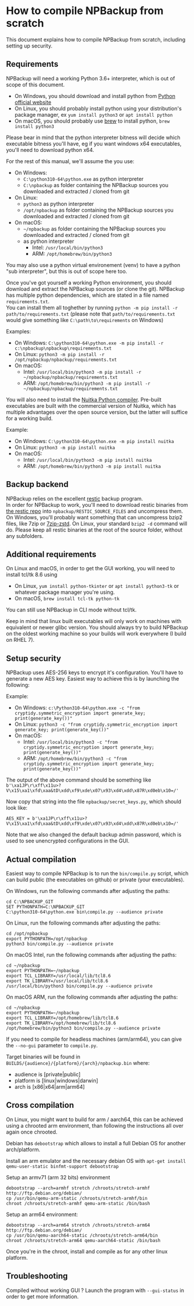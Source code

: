 # How to compile NPBackup from scratch

This document explains how to compile NPBackup from scratch, including setting up security.  

## Requirements

NPBackup will need a working Python 3.6+ interpreter, which is out of scope of this document.  
- On Windows, you should download and install python from [Python official website](https://www.python.org)
- On Linux, you should probably install python using your distribution's package manager, ex `yum install python3` or `apt install python`
- On macOS, you should probably use [brew](https://brew.sh) to install python, `brew install python3`

Please bear in mind that the python interpreter bitness will decide which executable bitness you'll have, eg if you want windows x64 executables, you'll need to download python x64.

For the rest of this manual, we'll assume the you use:
- On Windows:
  - `C:\python310-64\python.exe` as python interpreter
  - `C:\npbackup` as folder containing the NPBackup sources you downloaded and extracted / cloned from git
- On Linux:
  - `python3` as python interpreter
  - `/opt/npbackup` as folder containing the NPBackup sources you downloaded and extracted / cloned from git
- On macOS:
  - `~/npbackup` as folder containing the NPBackup sources you downloaded and extracted / cloned from git
  - as python interpreter
    - Intel: `/usr/local/bin/python3`
    - ARM: `/opt/homebrew/bin/python3`

You may also use a python virtual environement (venv) to have a python "sub interpreter", but this is out of scope here too.

Once you've got yourself a working Python environment, you should download and extract the NPBackup sources (or clone the git). NPBackup has multiple python dependencies, which are stated in a file named `requirements.txt`.  
You can install them all toghether by running `python -m pip install -r path/to/requirements.txt` (please note that `path/to/requirements.txt` would give something like `C:\path\to\requirements` on Windows)

Examples:
- On Windows: `C:\python310-64\python.exe -m pip install -r c:\npbackup\npbackup\requirements.txt`
- On Linux: `python3 -m pip install -r /opt/npbackup/npbackup/requirements.txt`
- On macOS:
  - Intel: `/usr/local/bin/python3 -m pip install -r ~/npbackup/npbackup/requirements.txt`
  - ARM: `/opt/homebrew/bin/python3 -m pip install -r ~/npbackup/npbackup/requirements.txt`

You will also need to install the [Nuitka Python compiler](https://www.nuitka.net). Pre-built executables are built with the commercial version of Nuitka, which has multiple advantages over the open source version, but the latter will suffice for a working build.

Example:
- On Windows: `C:\python310-64\python.exe -m pip install nuitka`
- On Linux: `python3 -m pip install nuitka`
- On macOS:
  - Intel: `/usr/local/bin/python3 -m pip install nuitka`
  - ARM: `/opt/homebrew/bin/python3 -m pip install nuitka`

## Backup backend

NPBackup relies on the excellent [restic](https://restic.net) backup program.  
In order for NPBackup to work, you'll need to download restic binaries from [the restic repo](https://github.com/restic/restic/releases/) into `npbackup/RESTIC_SOURCE_FILES` and uncompress them. On Windows, you'll probably want something that can uncompress bzip2 files, like 7zip or [7zip-zstd](https://github.com/mcmilk/7-Zip-zstd). On Linux, your standard `bzip2 -d` command will do. Please keep all restic binaries at the root of the source folder, without any subfolders.

## Additional requirements

On Linux and macOS, in order to get the GUI working, you will need to install tcl/tk 8.6 using
- On Linux, `yum install python-tkinter` or `apt install python3-tk` or whatever package manager you're using.
- On macOS, `brew install tcl-tk python-tk`

You can still use NPBackup in CLI mode without tcl/tk.

Keep in mind that linux built executables will only work on machines with equivalent or newer glibc version. You should always try to build NPBackup on the oldest working machine so your builds will work everywhere (I build on RHEL 7).



## Setup security

NPBackup uses AES-256 keys to encrypt it's configuration. You'll have to generate a new AES key.
Easiest way to achieve this is by launching the following:

Example:
- On Windows: `c:\Python310-64\python.exe -c "from cryptidy.symmetric_encryption import generate_key; print(generate_key())"`
- On Linux: `python3 -c "from cryptidy.symmetric_encryption import generate_key; print(generate_key())"`
- On macOS:
  - Intel: `/usr/local/bin/python3 -c "from cryptidy.symmetric_encryption import generate_key; print(generate_key())"`
  - ARM: `/opt/homebrew/bin/python3 -c "from cryptidy.symmetric_encryption import generate_key; print(generate_key())"`

The output of the above command should be something like `b'\xa1JP\r\xff\x11u>?V\x15\xa1\xfd\xaa&tD\xdd\xf9\xde\x07\x93\xd4\xdd\x87R\xd0eb\x10=/'`

Now copy that string into the file `npbackup/secret_keys.py`, which should look like:
```
AES_KEY = b'\xa1JP\r\xff\x11u>?V\x15\xa1\xfd\xaa&tD\xdd\xf9\xde\x07\x93\xd4\xdd\x87R\xd0eb\x10=/'
```

Note that we also changed the default backup admin password, which is used to see unencrypted configurations in the GUI.

## Actual compilation

Easiest way to compile NPBackup is to run the `bin/compile.py` script, which can build public (the executables on github) or private (your executables).

On Windows, run the following commands after adjusting the paths:
```
cd C:\NPBACKUP_GIT
SET PYTHONPATH=C:\NPBACKUP_GIT
C:\python310-64\python.exe bin\compile.py --audience private
```

On Linux, run the following commands after adjusting the paths:
```
cd /opt/npbackup
export PYTHONPATH=/opt/npbackup
python3 bin/compile.py --audience private
```

On macOS Intel, run the following commands after adjusting the paths:
```
cd ~/npbackup
export PYTHONPATH=~/npbackup
export TCL_LIBRARY=/usr/local/lib/tcl8.6
export TK_LIBRARY=/usr/local/lib/tcl8.6
/usr/local/bin/python3 bin/compile.py --audience private
```

On macOS ARM, run the following commands after adjusting the paths:
```
cd ~/npbackup
export PYTHONPATH=~/npbackup
export TCL_LIBRARY=/opt/homebrew/lib/tcl8.6
export TK_LIBRARY=/opt/homebrew/lib/tcl8.6
/opt/homebrew/bin/python3 bin/compile.py --audience private
```

If you need to compile for headless machines (arm/arm64), you can give the `--no-gui` parameter to `compile.py`.  

Target binaries will be found in `BUILDS/{audience}/{platform}/{arch}/npbackup.bin` where:
- audience is [private|public]
- platform is [linux|windows|darwin]
- arch is [x86|x64|arm|arm64]

## Cross compilation

On Linux, you might want to build for arm / aarch64, this can be achieved using a chrooted arm environment, than following the instructions all over again once chrooted.

Debian has `debootstrap` which allows to install a full Debian OS for another arch/platform.

Install an arm emulator and the necessary debian OS with `apt-get install qemu-user-static binfmt-support debootstrap`

Setup an armv71 (arm 32 bits) environment
```
debootstrap --arch=armhf stretch /chroots/stretch-armhf http://ftp.debian.org/debian/
cp /usr/bin/qemu-arm-static /chroots/stretch-armhf/bin
chroot /chroots/stretch-armhf qemu-arm-static /bin/bash
```

Setup an arm64 environment:
```
debootstrap --arch=arm64 stretch /chroots/stretch-arm64 http://ftp.debian.org/debian/
cp /usr/bin/qemu-aarch64-static /chroots/stretch-arm64/bin
chroot /chroots/stretch-arm64 qemu-aarch64-static /bin/bash
```

Once you're in the chroot, install and compile as for any other linux platform.

## Troubleshooting

Compiled without working GUI ? Launch the program with `--gui-status` in order to get more information.